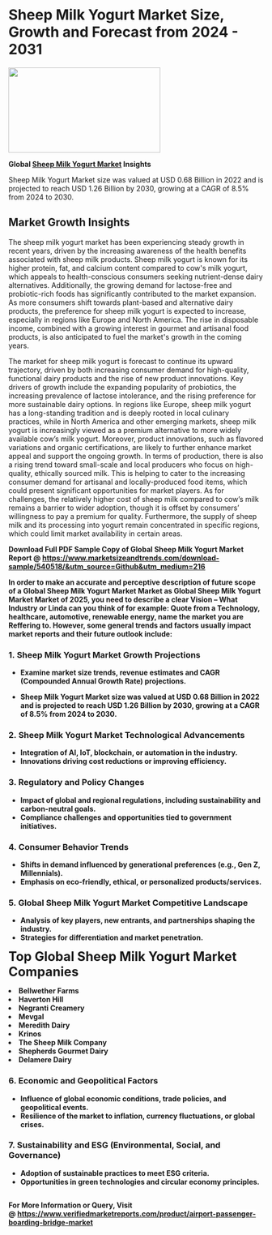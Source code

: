 <H1>Sheep Milk Yogurt Market Size, Growth and Forecast from 2024 - 2031</H1><img class="aligncenter size-medium wp-image-584254" src="https://thirdeyenews.in/wp-content/uploads/2024/09/Global-Market-Research-300x168.jpeg" alt="" width="300" height="168" /><p><strong>Global&nbsp;<a href="https://www.marketsizeandtrends.com/download-sample/540518/&amp;utm_source=Github&utm_medium=216">Sheep Milk Yogurt Market</a> Insights</strong></p><p>Sheep Milk Yogurt Market size was valued at USD 0.68 Billion in 2022 and is projected to reach USD 1.26 Billion by 2030, growing at a CAGR of 8.5% from 2024 to 2030.</p><p><h2>Market Growth Insights</h2> <p>The sheep milk yogurt market has been experiencing steady growth in recent years, driven by the increasing awareness of the health benefits associated with sheep milk products. Sheep milk yogurt is known for its higher protein, fat, and calcium content compared to cow's milk yogurt, which appeals to health-conscious consumers seeking nutrient-dense dairy alternatives. Additionally, the growing demand for lactose-free and probiotic-rich foods has significantly contributed to the market expansion. As more consumers shift towards plant-based and alternative dairy products, the preference for sheep milk yogurt is expected to increase, especially in regions like Europe and North America. The rise in disposable income, combined with a growing interest in gourmet and artisanal food products, is also anticipated to fuel the market's growth in the coming years.</p> <p><strong></strong></p> <p>The market for sheep milk yogurt is forecast to continue its upward trajectory, driven by both increasing consumer demand for high-quality, functional dairy products and the rise of new product innovations. Key drivers of growth include the expanding popularity of probiotics, the increasing prevalence of lactose intolerance, and the rising preference for more sustainable dairy options. In regions like Europe, sheep milk yogurt has a long-standing tradition and is deeply rooted in local culinary practices, while in North America and other emerging markets, sheep milk yogurt is increasingly viewed as a premium alternative to more widely available cow’s milk yogurt. Moreover, product innovations, such as flavored variations and organic certifications, are likely to further enhance market appeal and support the ongoing growth. In terms of production, there is also a rising trend toward small-scale and local producers who focus on high-quality, ethically sourced milk. This is helping to cater to the increasing consumer demand for artisanal and locally-produced food items, which could present significant opportunities for market players. As for challenges, the relatively higher cost of sheep milk compared to cow’s milk remains a barrier to wider adoption, though it is offset by consumers’ willingness to pay a premium for quality. Furthermore, the supply of sheep milk and its processing into yogurt remain concentrated in specific regions, which could limit market availability in certain areas. <p><strong></p><p><span class=""><strong>Download Full PDF Sample Copy of Global Sheep Milk Yogurt Market Report</strong> @ <a href="https://www.marketsizeandtrends.com/download-sample/540518/&amp;utm_source=Github&utm_medium=216" target="_blank">https://www.marketsizeandtrends.com/download-sample/540518/&amp;utm_source=Github&utm_medium=216</a></span></p><p>In order to make an accurate and perceptive description of future scope of a Global&nbsp;Sheep Milk Yogurt Market Market as Global&nbsp;Sheep Milk Yogurt Market Market of 2025, you need to describe a clear Vision &ndash; What Industry or Linda can you think of for example: Quote from a Technology, healthcare, automotive, renewable energy, name the market you are Reffering to. However, some general trends and factors usually impact market reports and their future outlook include:</p><h3>1.&nbsp;<strong>Sheep Milk Yogurt Market Growth Projections</strong></h3><ul><li>Examine market size trends, revenue estimates and CAGR (Compounded Annual Growth Rate) projections.</li><li><p>Sheep Milk Yogurt Market size was valued at USD 0.68 Billion in 2022 and is projected to reach USD 1.26 Billion by 2030, growing at a CAGR of 8.5% from 2024 to 2030.</p></li></ul><h3>2.&nbsp;<strong>Sheep Milk Yogurt Market Technological Advancements</strong></h3><ul><li>Integration of AI, IoT, blockchain, or automation in the industry.</li><li>Innovations driving cost reductions or improving efficiency.</li></ul><h3>3.&nbsp;<strong>Regulatory and Policy Changes</strong></h3><ul><li>Impact of global and regional regulations, including sustainability and carbon-neutral goals.</li><li>Compliance challenges and opportunities tied to government initiatives.</li></ul><h3>4.&nbsp;<strong>Consumer Behavior Trends</strong></h3><ul><li>Shifts in demand influenced by generational preferences (e.g., Gen Z, Millennials).</li><li>Emphasis on eco-friendly, ethical, or personalized products/services.</li></ul><h3>5.&nbsp;<strong>Global Sheep Milk Yogurt Market Competitive Landscape</strong></h3><ul><li>Analysis of key players, new entrants, and partnerships shaping the industry.</li><li>Strategies for differentiation and market penetration.</li></ul><p data-pm-slice="1 1 []"><span style="color: inherit; font-family: inherit; font-size: 25px;">Top Global Sheep Milk Yogurt Market Companies</span></p><div class="" data-test-id=""><p><li>Bellwether Farms</li><li> Haverton Hill</li><li> Negranti Creamery</li><li> Mevgal</li><li> Meredith Dairy</li><li> Krinos</li><li> The Sheep Milk Company</li><li> Shepherds Gourmet Dairy</li><li> Delamere Dairy</li></p></div><h3>6.&nbsp;<strong>Economic and Geopolitical Factors</strong></h3><ul><li>Influence of global economic conditions, trade policies, and geopolitical events.</li><li>Resilience of the market to inflation, currency fluctuations, or global crises.</li></ul><h3>7.&nbsp;<strong>Sustainability and ESG (Environmental, Social, and Governance)</strong></h3><ul><li>Adoption of sustainable practices to meet ESG criteria.</li><li>Opportunities in green technologies and circular economy principles.</li></ul><h2><strong style="font-size: 14px;">For More Information or Query, Visit @&nbsp;</strong><a style="background-color: #ffffff; font-size: 14px;" href="https://www.marketsizeandtrends.com/report/sheep-milk-yogurt-market/" target="_blank">https://www.verifiedmarketreports.com/product/airport-passenger-boarding-bridge-market</a></h2>
